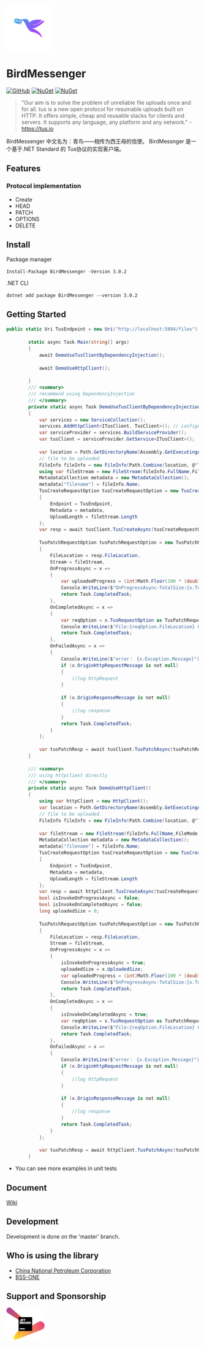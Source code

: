 <div style="text-align: left"><img src="docs/img/logo.png" height="120px">



# BirdMessenger

[![GitHub](https://img.shields.io/github/license/bluetianx/BirdMessenger)](LICENSE) [![NuGet](https://img.shields.io/nuget/v/BirdMessenger.svg?color=blue&style=popout-square)](https://www.nuget.org/packages/BirdMessenger) [![NuGet](https://img.shields.io/nuget/dt/BirdMessenger.svg)](https://www.nuget.org/packages/BirdMessenger)
>"Our aim is to solve the problem of unreliable file uploads once and for all. tus is a new open protocol for resumable uploads built on HTTP. It offers simple, cheap and reusable stacks for clients and servers. It supports any language, any platform and any network." - https://tus.io


BirdMessenger 中文名为：青鸟——相传为西王母的信使。
BirdMessnger 是一个基于.NET Standard 的 Tus协议的实现客户端。

## Features

### Protocol implementation

* Create
* HEAD
* PATCH
* OPTIONS
* DELETE

## Install

Package manager

``Install-Package BirdMessenger -Version 3.0.2``

.NET CLI

``dotnet add package BirdMessenger --version 3.0.2``

## Getting Started

```C#
public static Uri TusEndpoint = new Uri("http://localhost:5094/files");

        static async Task Main(string[] args)
        {
            await DemoUseTusClientByDependencyInjection();
            
            await DemoUseHttpClient();

        }
        /// <summary>
        /// recommend using DependencyInjection 
        /// </summary>
        private static async Task DemoUseTusClientByDependencyInjection()
        {
            var services = new ServiceCollection();
            services.AddHttpClient<ITusClient, TusClient>(); // configure httpClient ,refer to https://docs.microsoft.com/en-us/dotnet/architecture/microservices/implement-resilient-applications/use-httpclientfactory-to-implement-resilient-http-requests
            var serviceProvider = services.BuildServiceProvider();
            var tusClient = serviceProvider.GetService<ITusClient>();
            
            var location = Path.GetDirectoryName(Assembly.GetExecutingAssembly().Location);
            // file to be uploaded
            FileInfo fileInfo = new FileInfo(Path.Combine(location, @"TestFile/test.txt"));
            using var fileStream = new FileStream(fileInfo.FullName,FileMode.Open,FileAccess.Read);
            MetadataCollection metadata = new MetadataCollection();
            metadata["filename"] = fileInfo.Name;
            TusCreateRequestOption tusCreateRequestOption = new TusCreateRequestOption()
            {
                Endpoint = TusEndpoint,
                Metadata = metadata,
                UploadLength = fileStream.Length
            };
            var resp = await tusClient.TusCreateAsync(tusCreateRequestOption, CancellationToken.None);

            TusPatchRequestOption tusPatchRequestOption = new TusPatchRequestOption
            {
                FileLocation = resp.FileLocation,
                Stream = fileStream,
                OnProgressAsync = x =>
                {
                    var uploadedProgress = (int)Math.Floor(100 * (double)x.UploadedSize / x.TotalSize);
                    Console.WriteLine($"OnProgressAsync-TotalSize:{x.TotalSize}-UploadedSize:{x.UploadedSize}-uploadedProgress:{uploadedProgress}");
                    return Task.CompletedTask;
                },
                OnCompletedAsync = x =>
                {
                    var reqOption = x.TusRequestOption as TusPatchRequestOption;
                    Console.WriteLine($"File:{reqOption.FileLocation} Completed ");
                    return Task.CompletedTask;
                },
                OnFailedAsync = x =>
                {
                    Console.WriteLine($"error： {x.Exception.Message}");
                    if (x.OriginHttpRequestMessage is not null)
                    {
                        //log httpRequest
                    }

                    if (x.OriginResponseMessage is not null)
                    {
                        //log response
                    }
                    return Task.CompletedTask;
                }
            };

            var tusPatchResp = await tusClient.TusPatchAsync(tusPatchRequestOption, CancellationToken.None);
        }

        /// <summary>
        /// using httpclient directly
        /// </summary>
        private static async Task DemoUseHttpClient()
        {
            using var httpClient = new HttpClient();
            var location = Path.GetDirectoryName(Assembly.GetExecutingAssembly().Location);
            // file to be uploaded
            FileInfo fileInfo = new FileInfo(Path.Combine(location, @"TestFile/test.txt"));
            
            var fileStream = new FileStream(fileInfo.FullName,FileMode.Open,FileAccess.Read);
            MetadataCollection metadata = new MetadataCollection();
            metadata["filename"] = fileInfo.Name;
            TusCreateRequestOption tusCreateRequestOption = new TusCreateRequestOption()
            {
                Endpoint = TusEndpoint,
                Metadata = metadata,
                UploadLength = fileStream.Length
            };
            var resp = await httpClient.TusCreateAsync(tusCreateRequestOption, CancellationToken.None);
            bool isInvokeOnProgressAsync = false;
            bool isInvokeOnCompletedAsync = false;
            long uploadedSize = 0;

            TusPatchRequestOption tusPatchRequestOption = new TusPatchRequestOption
            {
                FileLocation = resp.FileLocation,
                Stream = fileStream,
                OnProgressAsync = x =>
                {
                    isInvokeOnProgressAsync = true;
                    uploadedSize = x.UploadedSize;
                    var uploadedProgress = (int)Math.Floor(100 * (double)x.UploadedSize / x.TotalSize);
                    Console.WriteLine($"OnProgressAsync-TotalSize:{x.TotalSize}-UploadedSize:{x.UploadedSize}-uploadedProgress:{uploadedProgress}");
                    return Task.CompletedTask;
                },
                OnCompletedAsync = x =>
                {
                    isInvokeOnCompletedAsync = true;
                    var reqOption = x.TusRequestOption as TusPatchRequestOption;
                    Console.WriteLine($"File:{reqOption.FileLocation} Completed ");
                    return Task.CompletedTask;
                },
                OnFailedAsync = x =>
                {
                    Console.WriteLine($"error： {x.Exception.Message}");
                    if (x.OriginHttpRequestMessage is not null)
                    {
                        //log httpRequest
                    }

                    if (x.OriginResponseMessage is not null)
                    {
                        //log response
                    }
                    return Task.CompletedTask;
                }
            };

            var tusPatchResp = await httpClient.TusPatchAsync(tusPatchRequestOption, CancellationToken.None);
        }
```

* You can see more examples in unit tests

## Document

[Wiki](https://github.com/bluetianx/BirdMessenger/wiki)

## Development

Development is done on the 'master' branch. 

## Who is using the library

* [China National Petroleum Corporation](https://www.cnpc.com.cn/cnpc/index.shtml)
* [BSS-ONE](https://www.bss-one.ro)

## Support and Sponsorship

<a href="https://www.jetbrains.com" target="_blank">
    <img src="./docs/img/jetbrains_logo.png" title="JetBrains" width="100" />
</a>
